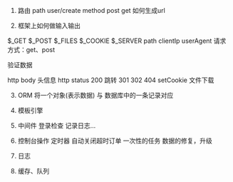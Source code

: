 1. 路由 
    path user/create
    method post get
    如何生成url

2. 框架上如何做输入输出

$_GET
$_POST
$_FILES
$_COOKIE
$_SERVER
    path
    clientIp
    userAgent
    请求方式：get、post

验证数据

http body
头信息
    http status   200
    跳转 301  302
    404
    setCookie
    文件下载

3. ORM
    将一个对象(表示数据) 与 数据库中的一条记录对应

4. 模板引擎

5. 中间件
    登录检查
    记录日志...
    
6. 控制台操作
    定时器 自动关闭超时订单
    一次性的任务
    数据的修复，升级

7. 日志

8. 缓存、队列

